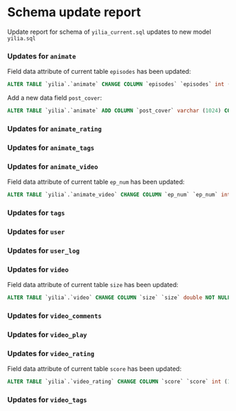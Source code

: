 ﻿# Schema update report

Update report for schema of ``yilia_current.sql`` updates to new model ``yilia.sql``
### Updates for ``animate``

Field data attribute of current table ``episodes`` has been updated:

```sql
ALTER TABLE `yilia`.`animate` CHANGE COLUMN `episodes` `episodes` int (11) UNSIGNED NOT NULL DEFAULT 1 COMMENT '' ;
```

Add a new data field ``post_cover``:

```sql
ALTER TABLE `yilia`.`animate` ADD COLUMN `post_cover` varchar (1024) COMMENT '' ;
```

### Updates for ``animate_rating``

### Updates for ``animate_tags``

### Updates for ``animate_video``

Field data attribute of current table ``ep_num`` has been updated:

```sql
ALTER TABLE `yilia`.`animate_video` CHANGE COLUMN `ep_num` `ep_num` int (11) UNSIGNED NOT NULL DEFAULT 1 COMMENT '' ;
```

### Updates for ``tags``

### Updates for ``user``

### Updates for ``user_log``

### Updates for ``video``

Field data attribute of current table ``size`` has been updated:

```sql
ALTER TABLE `yilia`.`video` CHANGE COLUMN `size` `size` double NOT NULL DEFAULT 0 COMMENT '' ;
```

### Updates for ``video_comments``

### Updates for ``video_play``

### Updates for ``video_rating``

Field data attribute of current table ``score`` has been updated:

```sql
ALTER TABLE `yilia`.`video_rating` CHANGE COLUMN `score` `score` int (11) UNSIGNED NOT NULL DEFAULT 1 COMMENT '' ;
```

### Updates for ``video_tags``

